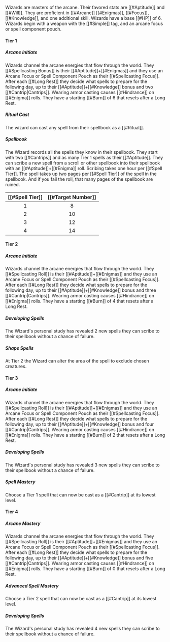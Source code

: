 Wizards are masters of the arcane. Their favored stats are [[#Aptitude]] and [[#Will]]. They are proficient in [[#Arcane]] [[#Enigmas]], [[#Focus]], [[#Knowledge]], and one additional skill. Wizards have a base [[#HP]] of 6. Wizards begin with a weapon with the [[#Simple]] tag, and an arcane focus or spell component pouch.

#### Tier 1
##### Arcane Initiate
Wizards channel the arcane energies that flow through the world. They [[#Spellcasting Bonus]] is their [[#Aptitude]]+[[#Enigmas]] and they use an Arcane Focus or Spell Component Pouch as their [[#Spellcasting Focus]]. After each [[#Long Rest]] they decide what spells to prepare for the following day, up to their [[#Aptitude]]+[[#Knowledge]] bonus and two [[#Cantrip|Cantrips]]. Wearing armor casting causes [[#Hindrance]] on [[#Enigma]] rolls. They have a starting [[#Burn]] of 6 that resets after a Long Rest.

##### Ritual Cast
The wizard can cast any spell from their spellbook as a [[#Ritual]].

##### Spellbook
The Wizard records all the spells they know in their spellbook.  They start with two [[#Cantrips]] and as many Tier 1 spells as their [[#Aptitude]]. They can scribe a new spell from a scroll or other spellbook into their spellbook with an [[#Aptitude]]+[[#Enigma]] roll. Scribing takes one hour per [[#Spell Tier]]. The spell takes up two pages per [[#Spell Tier]] of the spell in the spellbook. And if you fail the roll, that many pages of the spellbook are ruined.

| [[#Spell Tier]] | [[#Target Number]] |
|:--:|:--:|
|1|8|
| 2 | 10 |
|3| 12|
|4|14|


#### Tier 2

##### Arcane Initiate
Wizards channel the arcane energies that flow through the world. They [[#Spellcasting Roll]] is their [[#Aptitude]]+[[#Enigmas]] and they use an Arcane Focus or Spell Component Pouch as their [[#Spellcasting Focus]]. After each [[#Long Rest]] they decide what spells to prepare for the following day, up to their [[#Aptitude]]+[[#Knowledge]] bonus and three [[#Cantrip|Cantrips]]. Wearing armor casting causes [[#Hindrance]] on [[#Enigma]] rolls. They have a starting [[#Burn]] of 4 that resets after a Long Rest.

##### Developing Spells
The Wizard's personal study has revealed 2 new spells they can scribe to their spellbook without a chance of failure. 

##### Shape Spells
At Tier 2 the Wizard can alter the area of the spell to exclude chosen creatures.

#### Tier 3
##### Arcane Initiate
Wizards channel the arcane energies that flow through the world. They [[#Spellcasting Roll]] is their [[#Aptitude]]+[[#Enigmas]] and they use an Arcane Focus or Spell Component Pouch as their [[#Spellcasting Focus]]. After each [[#Long Rest]] they decide what spells to prepare for the following day, up to their [[#Aptitude]]+[[#Knowledge]] bonus and four [[#Cantrip|Cantrips]]. Wearing armor casting causes [[#Hindrance]] on [[#Enigma]] rolls. They have a starting [[#Burn]] of 2 that resets after a Long Rest.

##### Developing Spells
The Wizard's personal study has revealed 3 new spells they can scribe to their spellbook without a chance of failure.

##### Spell Mastery
Choose a Tier 1 spell that can now be cast as a [[#Cantrip]] at its lowest level. 

#### Tier 4
##### Arcane Mastery
Wizards channel the arcane energies that flow through the world. They [[#Spellcasting Roll]] is their [[#Aptitude]]+[[#Enigmas]] and they use an Arcane Focus or Spell Component Pouch as their [[#Spellcasting Focus]]. After each [[#Long Rest]] they decide what spells to prepare for the following day, up to their [[#Aptitude]]+[[#Knowledge]] bonus and five [[#Cantrip|Cantrips]]. Wearing armor casting causes [[#Hindrance]] on [[#Enigma]] rolls. They have a starting [[#Burn]] of 0 that resets after a Long Rest.

##### Advanced Spell Mastery
Choose a Tier 2 spell that can now be cast as a [[#Cantrip]] at its lowest level.

##### Developing Spells
The Wizard's personal study has revealed 4 new spells they can scribe to their spellbook without a chance of failure.
